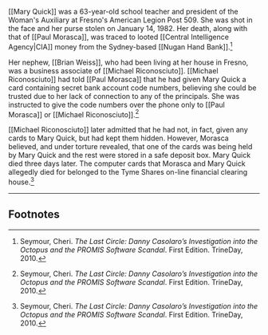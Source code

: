 [[Mary Quick]] was a 63-year-old school teacher and president of the Woman's Auxiliary at Fresno's American Legion Post 509. She was shot in the face and her purse stolen on January 14, 1982. Her death, along with that of [[Paul Morasca]], was traced to looted [[Central Intelligence Agency|CIA]] money from the Sydney-based [[Nugan Hand Bank]].[^1]

Her nephew, [[Brian Weiss]], who had been living at her house in Fresno, was a business associate of [[Michael Riconosciuto]]. [[Michael Riconosciuto]] had told [[Paul Morasca]] that he had given Mary Quick a card containing secret bank account code numbers, believing she could be trusted due to her lack of connection to any of the principals. She was instructed to give the code numbers over the phone only to [[Paul Morasca]] or [[Michael Riconosciuto]].[^1]

[[Michael Riconosciuto]] later admitted that he had not, in fact, given any cards to Mary Quick, but had kept them hidden. However, Morasca believed, and under torture revealed, that one of the cards was being held by Mary Quick and the rest were stored in a safe deposit box. Mary Quick died three days later. The computer cards that Morasca and Mary Quick allegedly died for belonged to the Tyme Shares on-line financial clearing house.[^1]

---
## Footnotes

[^1]: Seymour, Cheri. *The Last Circle: Danny Casolaro’s Investigation into the Octopus and the PROMIS Software Scandal*. First Edition. TrineDay, 2010.
